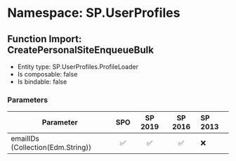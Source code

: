 # Namespace: SP.UserProfiles

## Function Import: CreatePersonalSiteEnqueueBulk

- Entity type: SP.UserProfiles.ProfileLoader
- Is composable: false
- Is bindable: false

### Parameters

Parameter | SPO | SP 2019 | SP 2016 | SP 2013
----------|:---:|:-------:|:-------:|:-------
emailIDs (Collection(Edm.String)) | ✅ | ✅ | ✅ | ❌